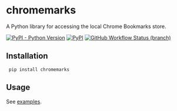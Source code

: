 # chromemarks

A Python library for accessing the local Chrome Bookmarks store.

[![PyPI - Python Version](https://img.shields.io/pypi/pyversions/chromemarks)](https://pypi.org/project/chromemarks/)
[![PyPI](https://img.shields.io/pypi/v/chromemarks)](https://pypi.org/project/chromemarks/)
[![GitHub Workflow Status (branch)](https://img.shields.io/github/workflow/status/josxa/chromemarks/Build/master)](https://github.com/JosXa/chromemarks/actions?query=workflow%3ABuild)

## Installation

` pip install chromemarks`

## Usage

See [examples](https://github.com/JosXa/chromemarks/tree/main/examples).
